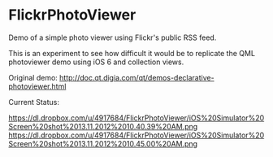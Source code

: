 FlickrPhotoViewer
=================

Demo of a simple photo viewer using Flickr's public RSS feed.

This is an experiment to see how difficult it would be to replicate the QML photoviewer demo using iOS 6 and collection views.

Original demo:
http://doc.qt.digia.com/qt/demos-declarative-photoviewer.html

Current Status:

https://dl.dropbox.com/u/4917684/FlickrPhotoViewer/iOS%20Simulator%20Screen%20shot%2013.11.2012%2010.40.39%20AM.png
https://dl.dropbox.com/u/4917684/FlickrPhotoViewer/iOS%20Simulator%20Screen%20shot%2013.11.2012%2010.45.00%20AM.png
